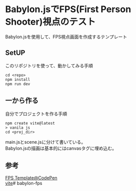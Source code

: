 # Babylon.jsでFPS(First Person Shooter)視点のテスト
Babylon.jsを使用して、FPS視点画面を作成するテンプレート  

## SetUP
このリポジトリを使って、動かしてみる手順
```shell-session
cd <repo>
npm install
npm run dev
```
## 一から作る
自分でプロジェクトを作る手順
```shell-session
npm create vite@latest
> vanila js
cd <proj_dir>
```

main.jsとscene.jsに分けて書いている。  
Babylon.jsの描画は基本的にはcanvasタグに埋め込む。  

## 参考
[FPS Template@CodePen](https://codepen.io/hiteshsahu/pen/BaKpNqL?editors=0010)  
[vite](https://ja.vitejs.dev/guide/#%E6%9C%80%E5%88%9D%E3%81%AE-vite-%E3%83%97%E3%83%AD%E3%82%B8%E3%82%A7%E3%82%AF%E3%83%88%E3%82%92%E7%94%9F%E6%88%90%E3%81%99%E3%82%8B)# babylon-fps
